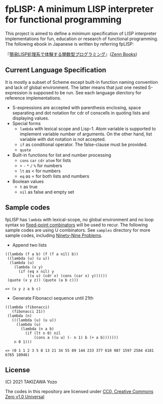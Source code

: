 # fpLISP: A minimum LISP interpreter for functional programming

This project is aimed to define a minimum specification of LISP interpreter implementations for fun, education or research of functional programming. The following ebook in Japanese is written by referring fpLISP:

『[簡易LISP処理系で体験する関数型プログラミング](http://bit.ly/fpLISP-book)』([Zenn Books](https://zenn.dev/books))

## Current Language Specification

It is mostly a subset of Scheme except built-in function naming convention and lack of global environment. The latter means that just one nested S-expression is supposed to be run. See each language dierctory for reference implementations.

* S-expressions are accepted with parenthesis enclosing, space separating and dot notation for cdr of conscells in quoting lists and displaying values.
* Special forms
	* `lambda` with lexical scope and Lisp-1. Atom variable is supported to implement variable number of arguments. On the other hand, list variable with dot notation is not accepted.
	* `if` as conditional operator. The false-clause must be provided.
	* `quote`
* Built-in functions for list and number processing
	* `cons` `car` `cdr` `atom` for lists
	* `+` `-` `*` `/` `%` for numbers
	* `lt` as < for numbers
	* `eq` as = for both lists and numbers
* Boolean values
	* `t` as true
	* `nil` as false and empty set

## Sample codes

fpLISP has `lambda` with lexical-scope, no global environment and no loop syntax so [fixed-point combinators](https://en.wikipedia.org/wiki/Fixed-point_combinator) will be used to recur. The following sample codes are using U combinators. See `samples` directory for more sample codes, including [Ninety-Nine Problems](https://www.ic.unicamp.br/~meidanis/courses/mc336/2006s2/funcional/L-99_Ninety-Nine_Lisp_Problems.html).

* Append two lists
```
((lambda (f a b) (f (f a nil) b))
 ((lambda (u) (u u))
  (lambda (u)
    (lambda (x y)
      (if (eq x nil) y
          ((u u) (cdr x) (cons (car x) y))))))
 (quote (x y z)) (quote (a b c)))

=> (x y z a b c)
```

* Generate Fibonacci sequence until 21th
```
((lambda (fibonacci)
   (fibonacci 21))
 (lambda (n)
   (((lambda (u) (u u))
     (lambda (u)
       (lambda (n a b)
         (if (lt n 0) nil
             (cons a ((u u) (- n 1) b (+ a b)))))))
    n 0 1)))

=> (0 1 1 2 3 5 8 13 21 34 55 89 144 233 377 610 987 1597 2584 4181 6765 10946)
```


## License

(C) 2021 TAKIZAWA Yozo

The codes in this repository are licensed under [CC0, Creative Commons Zero v1.0 Universal](https://creativecommons.org/publicdomain/zero/1.0/)

